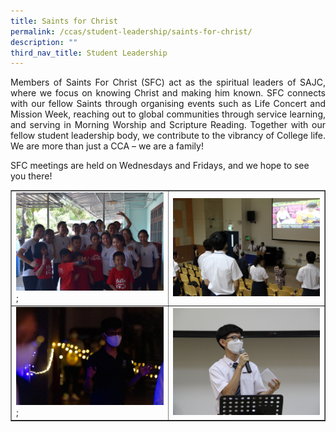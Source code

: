 ```yaml
---
title: Saints for Christ
permalink: /ccas/student-leadership/saints-for-christ/
description: ""
third_nav_title: Student Leadership
---
```

<p align="justify">Members of Saints For Christ (SFC) act as the spiritual leaders of SAJC, where we focus on knowing Christ and making him known. SFC connects with our fellow Saints through organising events such as Life Concert and Mission Week, reaching out to global communities through service learning, and serving in Morning Worship and Scripture Reading. Together with our fellow student leadership body, we contribute to the vibrancy of College life. We are more than just a CCA – we are a family!</p>
<p>SFC meetings are held on Wednesdays and Fridays, and we hope to see you there!</p>
<table style="border-collapse: collapse; width: 100%;" border="1">
<tbody>
<tr>
<td style="width: 50%;"><img src="/images/sfc1.jpg">;</td>
<td style="width: 50%;"><img src="/images/sfc2.jpg"></td>
</tr>
<tr>
<td style="width: 50%;"><img src="/images/sfc3.jpg">;</td>
<td style="width: 50%;"><img src="/images/sfc4.jpg"></td>
</tr>
</tbody>
</table>